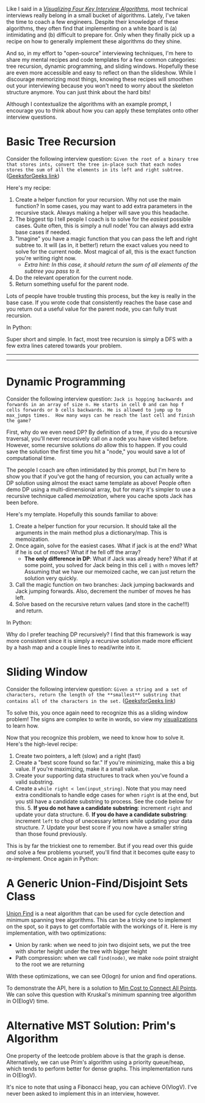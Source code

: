 Like I said in a [_Visualizing Four Key Interview
Algorithms_](/blog/visualizing_four_key_interview_algorithms), most technical
interviews really belong in a small bucket of algorithms. Lately, I've taken the
time to coach a few engineers. Despite their knowledge of these algorithms, they
often find that implementing on a white board is (a) intimidating and (b)
difficult to prepare for. Only when they finally pick up a recipe on how to
generally implement these algorithms do they shine.

And so, in my effort to "open-source" interviewing techniques, I'm here to share
my mental recipes and code templates for a few common categories: tree
recursion, dynamic programming, and sliding windows. Hopefully these are even
more accessible and easy to reflect on than the slideshow. While I discourage
memorizing most things, knowing these recipes will smoothen out your
interviewing because you won't need to worry about the skeleton structure
anymore. You can just think about the hard bits!

Although I contextualize the algorithms with an example prompt, I encourage you
to think about how you can apply these templates onto other interview questions.

# Basic Tree Recursion

Consider the following interview question: `Given the root of a binary tree that
stores ints, convert the tree in-place such that each nodes  stores the sum of
all the elements in its left and right subtree.` ([GeeksforGeeks
link](https://www.geeksforgeeks.org/convert-a-given-tree-to-sum-tree/))

Here's my recipe:

1. Create a helper function for your recursion. Why not use the main function?
   In some cases, you may want to add extra parameters in the recursive stack.
   Always making a helper will save you this headache.
2. The biggest tip I tell people I coach is to solve for the _easiest_ possible
   cases.  Quite often, this is simply a null node! You can always add extra
   base cases if needed.
3. "Imagine" you have a magic function that you can pass the left and right
   subtree to.  It will (as in, it better!) return the exact values you need to
   solve for the current node.  Most magical of all, this is the exact function
   you're writing right now.
    * _Extra hint: In this case, it should return the sum of all elements of the
      subtree you pass to it._
4. Do the relevant operation for the current node.
5. Return something useful for the parent node.

Lots of people have trouble trusting this process, but the key is really in the
base case.  If you wrote code that consistently reaches the base case and you
return out a useful value for the parent node, you can fully trust recursion.

In Python:

<CodeSnippets algorithm="treeRecursion"/>

Super short and simple. In fact, most tree recursion is simply a DFS with a few
extra lines catered towards your problem.

______

<SubscribeForm />

______

# Dynamic Programming

Consider the following interview question: `Jack is hopping backwards and
forwards in an array of size n. He starts in cell 0 and can hop f cells forwards
or b cells backwards. He is allowed to jump up to max_jumps times.  How many
ways can he reach the last cell and finish the game?`

First, why do we even need DP? By definition of a tree, if you do a recursive
traversal, you'll never recursively call on a node you have visited before.
However, some recursive solutions _do_ allow this to happen. If you could save
the solution the first time you hit a "node," you would save a lot of
computational time.

The people I coach are often intimidated by this prompt, but I'm here to show
you that if you've got the hang of recursion, you can actually write a DP
solution using almost the exact same template as above! People often demo DP
using a multi-dimensional array, but for many it's simpler to use a recursive
technique called _memoization_, where you cache spots Jack has been before.

Here's my template. Hopefully this sounds familiar to above:

1. Create a helper function for your recursion. It should take all the arguments
in the main method plus a dictionary/map. This is memoization.
2. Once again, solve for the easiest cases. What if jack is at the end? What if
he is out of moves?  What if he fell off the array?
    * **The only difference in DP**: What if Jack was already here? What if at
      some point, you solved for Jack being in this cell `i` with `n` moves
      left? Assuming that we have our memoized cache, we can just return the
      solution very quickly.
3. Call the magic function on two branches: Jack jumping backwards and Jack
jumping forwards. Also, decrement the number of moves he has left.
4. Solve based on the recursive return values (and store in the cache!!!) and
return.

In Python:

<CodeSnippets algorithm="dynamicProgramming"/>

Why do I prefer teaching DP recursively? I find that this framework is way more
consistent since it is simply a recursive solution made more efficient by a hash
map and a couple lines to read/write into it.

# Sliding Window

Consider the following interview question: `Given a string and a set of
characters, return the length of the **smallest** substring that contains all of
the characters in the set.` ([GeeksforGeeks
link](https://www.geeksforgeeks.org/find-the-smallest-window-in-a-string-containing-all-characters-of-another-string/))

To solve this, you once again need to recognize this as a sliding window
problem!  The signs are complex to write in words, so view my
[visualizations](/blog/visualizing_four_key_interview_algorithms) to learn how.

Now that you recognize this problem, we need to know how to solve it. Here's the
high-level recipe:

1. Create two pointers, a left (slow) and a right (fast)
2. Create a "best score found so far." If you're minimizing, make this a big
value. If you're maximizing, make it a small value.
3. Create your supporting data structures to track when you've found a valid
substring.
4. Create a `while right < len(input_string)`. Note that you may need extra
conditionals to handle edge cases for when `right` is at the end, but you stil
have a candidate substring to process. See the code below for this.
     5. **If you do not have a candidate substring**: increment `right` and
     update your data structure.
     6. **If you do have a candidate substring**: increment `left` to chop of
     unecessary letters while updating your data structure.
     7. Update your best score if you now have a smaller string than those found
     previously.

This is by far the trickiest one to remember. But if you read over this guide
_and_ solve a few problems yourself, you'll find that it becomes quite easy to
re-implement. Once again in Python:

<CodeSnippets algorithm="slidingWindow"/>

# A Generic Union-Find/Disjoint Sets Class

[Union Find](https://www.geeksforgeeks.org/union-find/) is a neat algorithm that
can be used for cycle detection and minimum spanning tree algorithms. This can
be a tricky one to implement on the spot, so it pays to get comfortable with the
workings of it. Here is my implementation, with two optimizations:

* Union by rank: when we need to join two disjoint sets, we put the tree with
  shorter height under the tree with bigger height
* Path compression: when we call `find(node)`, we make `node` point straight to
  the root we are returning

With these optimizations, we can see O(logn) for union and find operations.

To demonstrate the API, here is a solution to [Min Cost to Connect All
Points](https://leetcode.com/problems/min-cost-to-connect-all-points/). We can
solve this question with Kruskal's minimum spanning tree algorithm in O(ElogV)
time.

<CodeSnippets algorithm="unionFind"/>

# Alternative MST Solution: Prim's Algorithm

One property of the leetcode problem above is that the graph is dense.
Alternatively, we can use Prim's algorithm using a priority queue/heap, which
tends to perform better for dense graphs. This implementation runs in O(ElogV).

<CodeSnippets algorithm="primsAlgorithm"/>

It's nice to note that using a Fibonacci heap, you can achieve O(VlogV). I've
never been asked to implement this in an interview, however.
